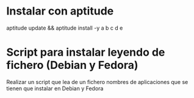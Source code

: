 # Instalar con aptitude
aptitude update && aptitude install -y a b c d e

# Script para instalar leyendo de fichero (Debian y Fedora)
Realizar un script que lea de un fichero nombres de aplicaciones que se tienen que instalar en Debian y Fedora
